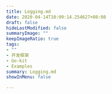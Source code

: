 ```yaml
---
title: Logging.md
date: 2020-04-14T10:09:14.254627+08:00
draft: false
hideLastModified: false
summaryImage: ""
keepImageRatio: true
tags:
- ""
- 开发框架
- Go-kit
- Examples
summary: Logging.md
showInMenu: false

---
```


